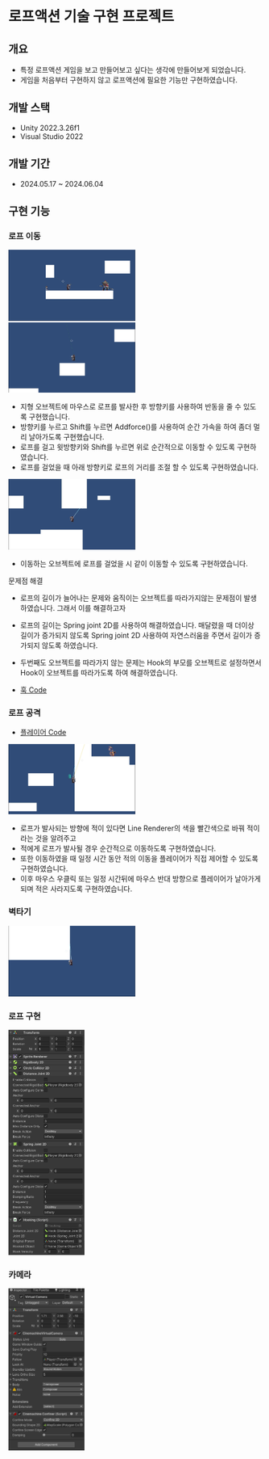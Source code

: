 # 로프액션 기술 구현 프로젝트 

## 개요 

- 특정 로프액션 게임을 보고 만들어보고 싶다는 생각에 만들어보게 되었습니다.
- 게임을 처음부터 구현하지 않고 로프액션에 필요한 기능만 구현하였습니다.

## 개발 스택 

- Unity 2022.3.26f1
- Visual Studio 2022

## 개발 기간

- 2024.05.17 ~ 2024.06.04

## 구현 기능 

### 로프 이동 

<img src="https://github.com/parkjun-0521/SANABI_Function_Practice-/blob/master/Image/로프이동및반동.gif" width="50%" height="50%" />
<img src="https://github.com/parkjun-0521/SANABI_Function_Practice-/blob/master/Image/로프가속.gif" width="50%" height="50%" />

- 지형 오브젝트에 마우스로 로프를 발사한 후 방향키를 사용하여 반동을 줄 수 있도록 구현했습니다.
- 방향키를 누르고 Shift를 누르면 Addforce()를 사용하여 순간 가속을 하여 좀더 멀리 날아가도록 구현했습니다.
- 로프를 걸고 윗방향키와 Shift를 누르면 위로 순간적으로 이동할 수 있도록 구현하였습니다.
- 로프를 걸었을 때 아래 방향키로 로프의 거리를 조절 할 수 있도록 구현하였습니다. 

<img src="https://github.com/parkjun-0521/SANABI_Function_Practice-/blob/master/Image/이동오브젝트로프.gif" width="50%" height="50%" />

- 이동하는 오브젝트에 로프를 걸었을 시 같이 이동할 수 있도록 구현하였습니다.

문제점 해결 
- 로프의 길이가 늘어나는 문제와 움직이는 오브젝트를 따라가지않는 문제점이 발생하였습니다. 그래서 이를 해결하고자
- 로프의 길이는 Spring joint 2D를 사용하여 해결하였습니다. 매달렸을 때 더이상 길이가 증가되지 않도록 Spring joint 2D 사용하여 자연스러움을 주면서 길이가 증가되지 않도록 하였습니다.
- 두번째도 오브젝트를 따라가지 않는 문제는 Hook의 부모를 오브젝트로 설정하면서 Hook이 오브젝트를 따라가도록 하여 해결하였습니다.

- [훅 Code](https://github.com/parkjun-0521/SANABI_Function_Practice-/blob/master/Assets/Script/Hooking.cs)

### 로프 공격 

- [플레이어 Code](https://github.com/parkjun-0521/SANABI_Function_Practice-/blob/master/Assets/Script/Player.cs)

<img src="https://github.com/parkjun-0521/SANABI_Function_Practice-/blob/master/Image/로프공격.gif" width="50%" height="50%" />

- 로프가 발사되는 방향에 적이 있다면 Line Renderer의 색을 빨간색으로 바꿔 적이라는 것을 알려주고
- 적에게 로프가 발사될 경우 순간적으로 이동하도록 구현하였습니다.
- 또한 이동하였을 때 일정 시간 동안 적의 이동을 플레이어가 직접 제어할 수 있도록 구현하였습니다. 
- 이후 마우스 우클릭 또는 일정 시간뒤에 마우스 반대 방향으로 플레이어가 날아가게 되며 적은 사라지도록 구현하였습니다. 

### 벽타기 

<img src="https://github.com/parkjun-0521/SANABI_Function_Practice-/blob/master/Image/벽타기.gif" width="50%" height="50%" />

### 로프 구현 

<img src="https://github.com/parkjun-0521/SANABI_Function_Practice-/blob/master/Image/조인트.png" width="30%" height="30%" />

### 카메라 

<img src="https://github.com/parkjun-0521/SANABI_Function_Practice-/blob/master/Image/시네머신.png" width="30%" height="30%" />
